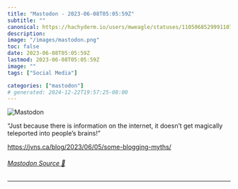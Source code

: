 ```yaml
---
title: "Mastodon - 2023-06-08T05:05:59Z"
subtitle: ""
canonical: https://hachyderm.io/users/mweagle/statuses/110506852999110789
description:
image: "/images/mastodon.png"
toc: false
date: 2023-06-08T05:05:59Z
lastmod: 2023-06-08T05:05:59Z
image: ""
tags: ["Social Media"]

categories: ["mastodon"]
# generated: 2024-12-22T19:57:25-08:00
---
```

![Mastodon](/images/mastodon.png)

<p>“Just because there is information on the internet, it doesn’t get magically teleported into people’s brains!”</p><p><a href="https://jvns.ca/blog/2023/06/05/some-blogging-myths/" target="_blank" rel="nofollow noopener noreferrer" translate="no"><span class="invisible">https://</span><span class="ellipsis">jvns.ca/blog/2023/06/05/some-b</span><span class="invisible">logging-myths/</span></a></p>


###### [Mastodon Source 🐘](https://hachyderm.io/@mweagle/110506852999110789)

___
